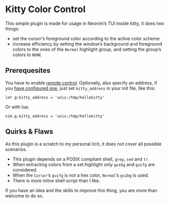 # Kitty Color Control

This simple plugin is made for usage in Neovim’s TUI inside kitty, it does two things:

- set the cursor’s foreground color according to the active color scheme
- increase efficiency by setting the window’s background and foreground colors to the ones of the `Normal` highlight group, and setting the group’s colors to `NONE`

## Prerequesites

You have to enable [remote control](https://sw.kovidgoyal.net/kitty/remote-control/). Optionally, also specify an address, if you [have configured one](https://sw.kovidgoyal.net/kitty/invocation/#cmdoption-kitty-listen-on), just set `kitty_address` in your init file, like this:

	let g:kitty_address = 'unix:/tmp/hellokitty'

Or with lua:

	vim.g.kitty_address = 'unix:/tmp/hellokitty'


## Quirks & Flaws

As this plugin is a scratch to my personal itch, it does not cover all possible scenarios.

- This plugin depends on a POSIX compliant shell, `grep`, `sed` and `tr`.
- When extracting colors from a set highlight only `guibg` and `guifg` are considered.
- When the `Cursor`’s `guifg` is not a hex color, `Normal`’s `guibg` is used.
- There is more inline shell script than I like.

If you have an idea and the skills to improve this thing, you are more than welcome to do so.
